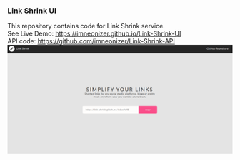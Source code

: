 ### Link Shrink UI

This repository contains code for Link Shrink service.  
See Live Demo: https://imneonizer.github.io/Link-Shrink-UI  
API code: https://github.com/imneonizer/Link-Shrink-API
![Home Page](static/view.png)
